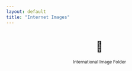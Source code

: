 ```yaml
---
layout: default
title: "Internet Images"
---
```


<header>
  <h1>
    <span js-random-emoji></span>
    📂
    <span js-random-emoji></span>
  </h1>
  <small>
    International Image Folder
  </small>
</header>

<main js-random-image></main>

<script>
  // https://jekyllcodex.org/without-plugin/image-gallery

  var imagesList = [
    {% for file in site.static_files %}
      {% if file.path contains "/images/display" %}
        {% assign filenameparts = file.path | split: "/" %}
        {% assign filename = filenameparts | last | replace: file.extname,"" %}
        {
          path: '{{ site.url}}{{ file.path | relative_url }}',
          name: '{{ filename }}'
        },
      {% endif %}
    {% endfor %}
  ];

  var emojiList = [
    '🥺',
    '😩',
    '😵‍💫',
    '🥵',
    '🤧',
    '😶‍🌫️',
    '🤤',
    '🥴',
    '🤥',
    '🥸',
    '🤒',
  ];

  var selectRandom = function(array) {
    var min = Math.ceil(1);
    var max = Math.floor(array.length - 1);
    var random = Math.floor(Math.random() * (max - min + 1)) + min;
    console.log('index', random)
    return array[random];
  };

  var formatBackgroundImage = function(stringPath) {
    return 'url("' +stringPath+ '")';
  };

  document.addEventListener('DOMContentLoaded', function() {
    var elImage = document.querySelector('[js-random-image]');
    var elEmojiList = document.querySelectorAll('[js-random-emoji]');

    elImage.style.backgroundImage = formatBackgroundImage( selectRandom(imagesList).path );

    var randomEmoji = selectRandom(emojiList);
    elEmojiList.forEach(function(el) { el.innerText = randomEmoji });

    document.addEventListener('click', function() {
      elImage.style.backgroundImage = formatBackgroundImage( selectRandom(imagesList).path );

      var randomEmoji = selectRandom(emojiList);
      elEmojiList.forEach(function(el) { el.innerText = randomEmoji });
    });
  });
</script>
